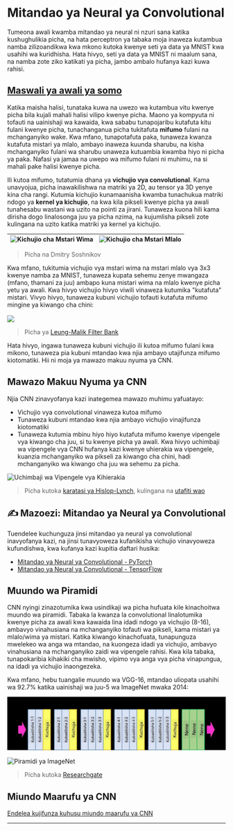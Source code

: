 <!--
CO_OP_TRANSLATOR_METADATA:
{
  "original_hash": "a560d5b845962cf33dc102266e409568",
  "translation_date": "2025-09-23T10:58:45+00:00",
  "source_file": "lessons/4-ComputerVision/07-ConvNets/README.md",
  "language_code": "sw"
}
-->
# Mitandao ya Neural ya Convolutional

Tumeona awali kwamba mitandao ya neural ni nzuri sana katika kushughulikia picha, na hata perceptron ya tabaka moja inaweza kutambua namba zilizoandikwa kwa mkono kutoka kwenye seti ya data ya MNIST kwa usahihi wa kuridhisha. Hata hivyo, seti ya data ya MNIST ni maalum sana, na namba zote ziko katikati ya picha, jambo ambalo hufanya kazi kuwa rahisi.

## [Maswali ya awali ya somo](https://ff-quizzes.netlify.app/en/ai/quiz/13)

Katika maisha halisi, tunataka kuwa na uwezo wa kutambua vitu kwenye picha bila kujali mahali halisi vilipo kwenye picha. Maono ya kompyuta ni tofauti na uainishaji wa kawaida, kwa sababu tunapojaribu kutafuta kitu fulani kwenye picha, tunachanganua picha tukitafuta **mifumo** fulani na mchanganyiko wake. Kwa mfano, tunapotafuta paka, tunaweza kwanza kutafuta mistari ya mlalo, ambayo inaweza kuunda sharubu, na kisha mchanganyiko fulani wa sharubu unaweza kutuambia kwamba hiyo ni picha ya paka. Nafasi ya jamaa na uwepo wa mifumo fulani ni muhimu, na si mahali pake halisi kwenye picha.

Ili kutoa mifumo, tutatumia dhana ya **vichujio vya convolutional**. Kama unavyojua, picha inawakilishwa na matriki ya 2D, au tensor ya 3D yenye kina cha rangi. Kutumia kichujio kunamaanisha kwamba tunachukua matriki ndogo ya **kernel ya kichujio**, na kwa kila pikseli kwenye picha ya awali tunahesabu wastani wa uzito na pointi za jirani. Tunaweza kuona hili kama dirisha dogo linalosonga juu ya picha nzima, na kujumlisha pikseli zote kulingana na uzito katika matriki ya kernel ya kichujio.

![Kichujio cha Mstari Wima](../../../../../translated_images/filter-vert.b7148390ca0bc356ddc7e55555d2481819c1e86ddde9dce4db5e71a69d6f887f.sw.png) | ![Kichujio cha Mstari Mlalo](../../../../../translated_images/filter-horiz.59b80ed4feb946efbe201a7fe3ca95abb3364e266e6fd90820cb893b4d3a6dda.sw.png)
----|----

> Picha na Dmitry Soshnikov

Kwa mfano, tukitumia vichujio vya mstari wima na mstari mlalo vya 3x3 kwenye namba za MNIST, tunaweza kupata sehemu zenye mwangaza (mfano, thamani za juu) ambapo kuna mistari wima na mlalo kwenye picha yetu ya awali. Kwa hivyo vichujio hivyo viwili vinaweza kutumika "kutafuta" mistari. Vivyo hivyo, tunaweza kubuni vichujio tofauti kutafuta mifumo mingine ya kiwango cha chini:

<img src="images/lmfilters.jpg" width="500" align="center"/>

> Picha ya [Leung-Malik Filter Bank](https://www.robots.ox.ac.uk/~vgg/research/texclass/filters.html)

Hata hivyo, ingawa tunaweza kubuni vichujio ili kutoa mifumo fulani kwa mikono, tunaweza pia kubuni mtandao kwa njia ambayo utajifunza mifumo kiotomatiki. Hii ni moja ya mawazo makuu nyuma ya CNN.

## Mawazo Makuu Nyuma ya CNN

Njia CNN zinavyofanya kazi inategemea mawazo muhimu yafuatayo:

* Vichujio vya convolutional vinaweza kutoa mifumo
* Tunaweza kubuni mtandao kwa njia ambayo vichujio vinajifunza kiotomatiki
* Tunaweza kutumia mbinu hiyo hiyo kutafuta mifumo kwenye vipengele vya kiwango cha juu, si tu kwenye picha ya awali. Kwa hivyo uchimbaji wa vipengele vya CNN hufanya kazi kwenye uhierakia wa vipengele, kuanzia mchanganyiko wa pikseli za kiwango cha chini, hadi mchanganyiko wa kiwango cha juu wa sehemu za picha.

![Uchimbaji wa Vipengele vya Kihierakia](../../../../../translated_images/FeatureExtractionCNN.d9b456cbdae7cb643fde3032b81b2940e3cf8be842e29afac3f482725ba7f95c.sw.png)

> Picha kutoka [karatasi ya Hislop-Lynch](https://www.semanticscholar.org/paper/Computer-vision-based-pedestrian-trajectory-Hislop-Lynch/26e6f74853fc9bbb7487b06dc2cf095d36c9021d), kulingana na [utafiti wao](https://dl.acm.org/doi/abs/10.1145/1553374.1553453)

## ✍️ Mazoezi: Mitandao ya Neural ya Convolutional

Tuendelee kuchunguza jinsi mitandao ya neural ya convolutional inavyofanya kazi, na jinsi tunavyoweza kufanikisha vichujio vinavyoweza kufundishwa, kwa kufanya kazi kupitia daftari husika:

* [Mitandao ya Neural ya Convolutional - PyTorch](ConvNetsPyTorch.ipynb)
* [Mitandao ya Neural ya Convolutional - TensorFlow](ConvNetsTF.ipynb)

## Muundo wa Piramidi

CNN nyingi zinazotumika kwa usindikaji wa picha hufuata kile kinachoitwa muundo wa piramidi. Tabaka la kwanza la convolutional linalotumika kwenye picha za awali kwa kawaida lina idadi ndogo ya vichujio (8-16), ambavyo vinahusiana na mchanganyiko tofauti wa pikseli, kama mistari ya mlalo/wima ya mistari. Katika kiwango kinachofuata, tunapunguza mwelekeo wa anga wa mtandao, na kuongeza idadi ya vichujio, ambavyo vinahusiana na mchanganyiko zaidi wa vipengele rahisi. Kwa kila tabaka, tunapokaribia kihakiki cha mwisho, vipimo vya anga vya picha vinapungua, na idadi ya vichujio inaongezeka.

Kwa mfano, hebu tuangalie muundo wa VGG-16, mtandao uliopata usahihi wa 92.7% katika uainishaji wa juu-5 wa ImageNet mwaka 2014:

![Tabaka za ImageNet](../../../../../translated_images/vgg-16-arch1.d901a5583b3a51baeaab3e768567d921e5d54befa46e1e642616c5458c934028.sw.jpg)

![Piramidi ya ImageNet](../../../../../translated_images/vgg-16-arch.64ff2137f50dd49fdaa786e3f3a975b3f22615efd13efb19c5d22f12e01451a1.sw.jpg)

> Picha kutoka [Researchgate](https://www.researchgate.net/figure/Vgg16-model-structure-To-get-the-VGG-NIN-model-we-replace-the-2-nd-4-th-6-th-7-th_fig2_335194493)

## Miundo Maarufu ya CNN

[Endelea kujifunza kuhusu miundo maarufu ya CNN](CNN_Architectures.md)

---

